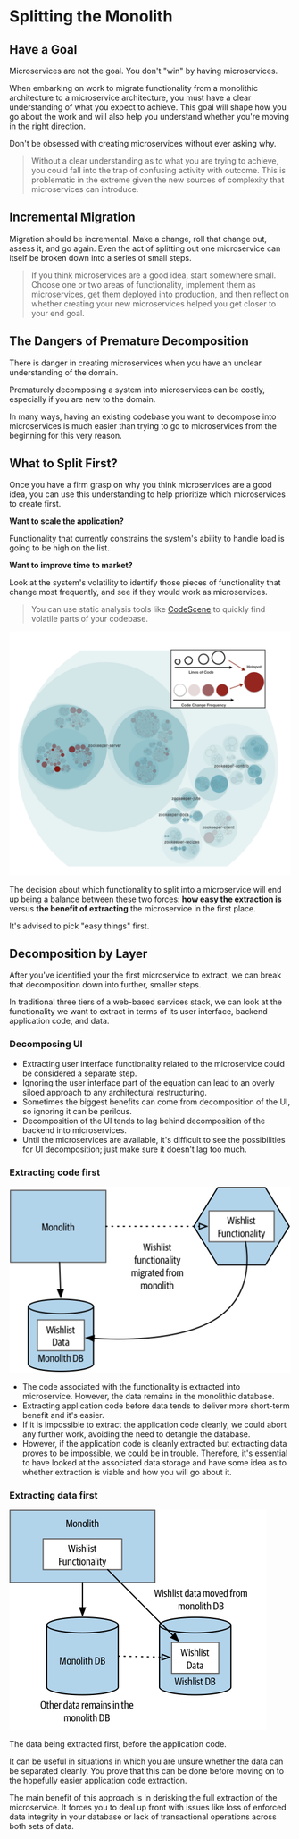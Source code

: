 # Splitting the Monolith

## Have a Goal

Microservices are not the goal. You don't "win" by having microservices.

When embarking on work to migrate functionality from a monolithic architecture to a microservice architecture, you must have a clear understanding of what you expect to achieve. This goal will shape how you go about the work and will also help you understand whether you're moving in the right direction.

Don't be obsessed with creating microservices without ever asking why.

> Without a clear understanding as to what you are trying to achieve, you could fall into the trap of confusing activity with outcome. This is problematic in the extreme given the new sources of complexity that microservices can introduce.


## Incremental Migration

Migration should be incremental. Make a change, roll that change out, assess it, and go again. Even the act of splitting out one microservice can itself be broken down into a series of small steps.

> If you think microservices are a good idea, start somewhere small. Choose one or two areas of functionality, implement them as microservices, get them deployed into production, and then reflect on whether creating your new microservices helped you get closer to your end goal.


## The Dangers of Premature Decomposition

There is danger in creating microservices when you have an unclear understanding of the domain.

Prematurely decomposing a system into microservices can be costly, especially if you are new to the domain.

In many ways, having an existing codebase you want to decompose into microservices is much easier than trying to go to microservices from the beginning for this very reason.


## What to Split First?

Once you have a firm grasp on why you think microservices are a good idea, you can use this understanding to help prioritize which microservices to create first.

**Want to scale the application?**

Functionality that currently constrains the system's ability to handle load is going to be high on the list.

**Want to improve time to market?**

Look at the system's volatility to identify those pieces of functionality that change most frequently, and see if they would work as microservices.

> You can use static analysis tools like [CodeScene](https://www.codescene.com/) to quickly find volatile parts of your codebase.

![](codescene.jpg.png)

The decision about which functionality to split into a microservice will end up being a balance between these two forces: **how easy the extraction is** versus **the benefit of extracting** the microservice in the first place.

It's advised to pick "easy things" first.


## Decomposition by Layer

After you've identified your the first microservice to extract, we can break that decomposition down into further, smaller steps.

In traditional three tiers of a web-based services stack, we can look at the functionality we want to extract in terms of its user interface, backend application code, and data.

### Decomposing UI

- Extracting user interface functionality related to the microservice could be considered a separate step.
- Ignoring the user interface part of the equation can lead to an overly siloed approach to any architectural restructuring.
- Sometimes the biggest benefits can come from decomposition of the UI, so ignoring it can be perilous.
- Decomposition of the UI tends to lag behind decomposition of the backend into microservices.
- Until the microservices are available, it's difficult to see the possibilities for UI decomposition; just make sure it doesn't lag too much.


### Extracting code first

![](code-first.jpg.png)

- The code associated with the functionality is extracted into microservice. However, the data remains in the monolithic database.
- Extracting application code before data tends to deliver more short-term benefit and it's easier.
- If it is impossible to extract the application code cleanly, we could abort any further work, avoiding the need to detangle the database.
- However, if the application code is cleanly extracted but extracting data proves to be impossible, we could be in trouble. Therefore, it's essential to have looked at the associated data storage and have some idea as to whether extraction is viable and how you will go about it.


### Extracting data first

![](data-first.jpg.png)

The data being extracted first, before the application code.

It can be useful in situations in which you are unsure whether the data can be separated cleanly. You prove that this can be done before moving on to the hopefully easier application code extraction.

The main benefit of this approach is in derisking the full extraction of the microservice. It forces you to deal up front with issues like loss of enforced data integrity in your database or lack of transactional operations across both sets of data.
